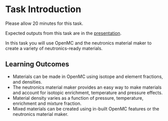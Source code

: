 # Task Introduction

Please allow 20 minutes for this task.

Expected outputs from this task are in the [presentation](https://slides.com/neutronics_workshop/neutronics_workshop#/3).

In this task you will use OpenMC and the neutronics material maker to create a variety of neutronics-ready materials.

## Learning Outcomes

- Materials can be made in OpenMC using isotope and element fractions, and densities.
- The neutronics material maker provides an easy way to make materials and account for isotopic enrichment, temperature and pressure effects.
- Material density varies as a function of pressure, temperature, enrichment and mixture fraction.
- Mixed materials can be created using in-built OpenMC features or the neutronics material maker.

